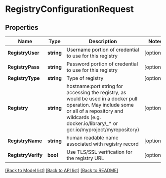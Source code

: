 # RegistryConfigurationRequest

## Properties

Name | Type | Description | Notes
------------ | ------------- | ------------- | -------------
**RegistryUser** | **string** | Username portion of credential to use for this registry | [optional] 
**RegistryPass** | **string** | Password portion of credential to use for this registry | [optional] 
**RegistryType** | **string** | Type of registry | [optional] 
**Registry** | **string** | hostname:port string for accessing the registry, as would be used in a docker pull operation. May include some or all of a repository and wildcards (e.g. docker.io/library/_* or gcr.io/myproject/myrepository) | [optional] 
**RegistryName** | **string** | human readable name associated with registry record | [optional] 
**RegistryVerify** | **bool** | Use TLS/SSL verification for the registry URL | [optional] 

[[Back to Model list]](../README.md#documentation-for-models) [[Back to API list]](../README.md#documentation-for-api-endpoints) [[Back to README]](../README.md)


